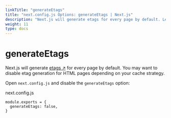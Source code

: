```yaml
---
linkTitle: "generateEtags"
title: "next.config.js Options: generateEtags | Next.js"
description: "Next.js will generate etags for every page by default. Learn more about how to disable etag generation here."
weight: 11
type: docs
---
```


# generateEtags

Next.js will generate [etags ↗](https://en.wikipedia.org/wiki/HTTP_ETag) for every page by default. You may want to disable etag generation for HTML pages depending on your cache strategy.

Open `next.config.js` and disable the `generateEtags` option:


next.config.js
```
module.exports = {
  generateEtags: false,
}
```

